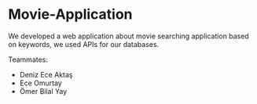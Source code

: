 # Movie-Application
We developed a web application about movie searching application based on keywords, we used APIs for our databases.

Teammates:
- Deniz Ece Aktaş
- Ece Omurtay
- Ömer Bilal Yay
